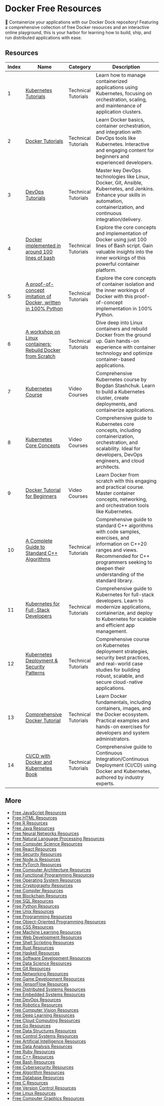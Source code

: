 # Docker Free Resources

🐳 Containerize your applications with our Docker Dock repository! Featuring a comprehensive collection of free Docker resources and an interactive online playground, this is your harbor for learning how to build, ship, and run distributed applications with ease.

## Resources

|   Index | Name                                                                                                                                                      | Category            | Description                                                                                                                                                                                                            |
|---------|-----------------------------------------------------------------------------------------------------------------------------------------------------------|---------------------|------------------------------------------------------------------------------------------------------------------------------------------------------------------------------------------------------------------------|
|       1 | [Kubernetes Tutorials](https://getvm.io/tutorials/kubernetes-tutorials)                                                                                   | Technical Tutorials | Learn how to manage containerized applications using Kubernetes, focusing on orchestration, scaling, and maintenance of application clusters.                                                                          |
|       2 | [Docker Tutorials](https://getvm.io/tutorials/docker-tutorials)                                                                                           | Technical Tutorials | Learn Docker basics, container orchestration, and integration with DevOps tools like Kubernetes. Interactive and engaging content for beginners and experienced developers.                                            |
|       3 | [DevOps Tutorials](https://getvm.io/tutorials/devops-tutorials)                                                                                           | Technical Tutorials | Master key DevOps technologies like Linux, Docker, Git, Ansible, Kubernetes, and Jenkins. Enhance your skills in automation, containerization, and continuous integration/delivery.                                    |
|       4 | [Docker implemented in around 100 lines of bash](https://getvm.io/tutorials/docker-implemented-in-around-100-lines-of-bash)                               | Technical Tutorials | Explore the core concepts and implementation of Docker using just 100 lines of Bash script. Gain valuable insights into the inner workings of this powerful container platform.                                        |
|       5 | [A proof-of-concept imitation of Docker, written in 100% Python](https://getvm.io/tutorials/a-proof-of-concept-imitation-of-docker-written-in-100-python) | Technical Tutorials | Explore the core concepts of container isolation and the inner workings of Docker with this proof-of-concept implementation in 100% Python.                                                                            |
|       6 | [A workshop on Linux containers: Rebuild Docker from Scratch](https://getvm.io/tutorials/a-workshop-on-linux-containers-rebuild-docker-from-scratch)      | Technical Tutorials | Dive deep into Linux containers and rebuild Docker from the ground up. Gain hands-on experience with container technology and optimize container-based applications.                                                   |
|       7 | [Kubernetes Course](https://getvm.io/tutorials/kubernetes-course)                                                                                         | Video Courses       | Comprehensive Kubernetes course by Bogdan Stashchuk. Learn to build a Kubernetes cluster, create deployments, and containerize applications.                                                                           |
|       8 | [Kubernetes Core Concepts](https://getvm.io/tutorials/kubernetes-core-concepts)                                                                           | Video Courses       | Comprehensive guide to Kubernetes core concepts, including containerization, orchestration, and scalability. Ideal for developers, DevOps engineers, and cloud architects.                                             |
|       9 | [Docker Tutorial for Beginners](https://getvm.io/tutorials/docker-tutorial-for-beginners)                                                                 | Video Courses       | Learn Docker from scratch with this engaging and practical course. Master container concepts, networking, and orchestration tools like Kubernetes.                                                                     |
|      10 | [A Complete Guide to Standard C++ Algorithms](https://getvm.io/tutorials/a-complete-guide-to-standard-c-algorithms)                                       | Technical Tutorials | Comprehensive guide to standard C++ algorithms with code samples, exercises, and information on C++20 ranges and views. Recommended for C++ programmers seeking to deepen their understanding of the standard library. |
|      11 | [Kubernetes for Full-Stack Developers](https://getvm.io/tutorials/kubernetes-for-full-stack-developers)                                                   | Technical Tutorials | Comprehensive guide to Kubernetes for full-stack developers. Learn to modernize applications, containerize, and deploy to Kubernetes for scalable and efficient app management.                                        |
|      12 | [Kubernetes Deployment & Security Patterns](https://getvm.io/tutorials/kubernetes-deployment-security-patterns)                                           | Technical Tutorials | Comprehensive course on Kubernetes deployment strategies, security best practices, and real-world case studies for building robust, scalable, and secure cloud-native applications.                                    |
|      13 | [Comprehensive Docker Tutorial](https://getvm.io/tutorials/docker-tutorial)                                                                               | Technical Tutorials | Learn Docker fundamentals, including containers, images, and the Docker ecosystem. Practical examples and hands-on exercises for developers and system administrators.                                                 |
|      14 | [CI/CD with Docker and Kubernetes Book](https://getvm.io/tutorials/ci-cd-with-docker-and-kubernetes-book)                                                 | Technical Tutorials | Comprehensive guide to Continuous Integration/Continuous Deployment (CI/CD) using Docker and Kubernetes, authored by industry experts.                                                                                 |

## More

- [Free JavaScript Resources](https://github.com/getvmio/free-javascript-resources)
- [Free HTML Resources](https://github.com/getvmio/free-html-resources)
- [Free R Resources](https://github.com/getvmio/free-r-resources)
- [Free Java Resources](https://github.com/getvmio/free-java-resources)
- [Free Neural Networks Resources](https://github.com/getvmio/free-neural-networks-resources)
- [Free Natural Language Processing Resources](https://github.com/getvmio/free-natural-language-processing-resources)
- [Free Computer Science Resources](https://github.com/getvmio/free-computer-science-resources)
- [Free React Resources](https://github.com/getvmio/free-react-resources)
- [Free Security Resources](https://github.com/getvmio/free-security-resources)
- [Free Node.js Resources](https://github.com/getvmio/free-node-js-resources)
- [Free PyTorch Resources](https://github.com/getvmio/free-pytorch-resources)
- [Free Computer Architecture Resources](https://github.com/getvmio/free-computer-architecture-resources)
- [Free Functional Programming Resources](https://github.com/getvmio/free-functional-programming-resources)
- [Free Operating System Resources](https://github.com/getvmio/free-operating-system-resources)
- [Free Cryptography Resources](https://github.com/getvmio/free-cryptography-resources)
- [Free Compiler Resources](https://github.com/getvmio/free-compiler-resources)
- [Free Blockchain Resources](https://github.com/getvmio/free-blockchain-resources)
- [Free SQL Resources](https://github.com/getvmio/free-sql-resources)
- [Free Python Resources](https://github.com/getvmio/free-python-resources)
- [Free Unix Resources](https://github.com/getvmio/free-unix-resources)
- [Free Programming Resources](https://github.com/getvmio/free-programming-resources)
- [Free Object-Oriented Programming Resources](https://github.com/getvmio/free-object-oriented-programming-resources)
- [Free CSS Resources](https://github.com/getvmio/free-css-resources)
- [Free Machine Learning Resources](https://github.com/getvmio/free-machine-learning-resources)
- [Free Web Development Resources](https://github.com/getvmio/free-web-development-resources)
- [Free Shell Scripting Resources](https://github.com/getvmio/free-shell-scripting-resources)
- [Free Rust Resources](https://github.com/getvmio/free-rust-resources)
- [Free Haskell Resources](https://github.com/getvmio/free-haskell-resources)
- [Free Software Development Resources](https://github.com/getvmio/free-software-development-resources)
- [Free Data Science Resources](https://github.com/getvmio/free-data-science-resources)
- [Free Git Resources](https://github.com/getvmio/free-git-resources)
- [Free Networking Resources](https://github.com/getvmio/free-networking-resources)
- [Free Game Development Resources](https://github.com/getvmio/free-game-development-resources)
- [Free TensorFlow Resources](https://github.com/getvmio/free-tensorflow-resources)
- [Free Distributed Systems Resources](https://github.com/getvmio/free-distributed-systems-resources)
- [Free Embedded Systems Resources](https://github.com/getvmio/free-embedded-systems-resources)
- [Free DevOps Resources](https://github.com/getvmio/free-devops-resources)
- [Free Robotics Resources](https://github.com/getvmio/free-robotics-resources)
- [Free Computer Vision Resources](https://github.com/getvmio/free-computer-vision-resources)
- [Free Deep Learning Resources](https://github.com/getvmio/free-deep-learning-resources)
- [Free Cloud Computing Resources](https://github.com/getvmio/free-cloud-computing-resources)
- [Free Go Resources](https://github.com/getvmio/free-go-resources)
- [Free Data Structures Resources](https://github.com/getvmio/free-data-structures-resources)
- [Free Control Systems Resources](https://github.com/getvmio/free-control-systems-resources)
- [Free Artificial Intelligence Resources](https://github.com/getvmio/free-artificial-intelligence-resources)
- [Free Data Analysis Resources](https://github.com/getvmio/free-data-analysis-resources)
- [Free Ruby Resources](https://github.com/getvmio/free-ruby-resources)
- [Free C++ Resources](https://github.com/getvmio/free-cpp-resources)
- [Free Bash Resources](https://github.com/getvmio/free-bash-resources)
- [Free Cybersecurity Resources](https://github.com/getvmio/free-cybersecurity-resources)
- [Free Algorithm Resources](https://github.com/getvmio/free-algorithm-resources)
- [Free Database Resources](https://github.com/getvmio/free-database-resources)
- [Free C Resources](https://github.com/getvmio/free-c-resources)
- [Free Version Control Resources](https://github.com/getvmio/free-version-control-resources)
- [Free Linux Resources](https://github.com/getvmio/free-linux-resources)
- [Free Computer Graphics Resources](https://github.com/getvmio/free-computer-graphics-resources)
